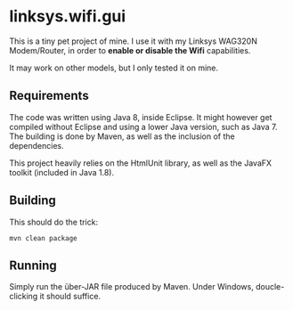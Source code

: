 # linksys.wifi.gui
This is a tiny pet project of mine. I use it with my Linksys WAG320N Modem/Router,
in order to **enable or disable the Wifi** capabilities.

It may work on other models, but I only tested it on mine.

## Requirements
The code was written using Java 8, inside Eclipse. It might however get compiled without Eclipse and using a lower
Java version, such as Java 7. The building is done by Maven, as well as the inclusion of the dependencies.

This project heavily relies on the HtmlUnit library, as well as the JavaFX toolkit (included in Java 1.8).

## Building
This should do the trick:
```
mvn clean package
```

## Running
Simply run the über-JAR file produced by Maven. Under Windows, doucle-clicking it should suffice.
